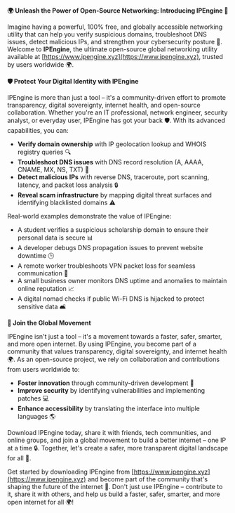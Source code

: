 **🌍 Unleash the Power of Open-Source Networking: Introducing IPEngine 🚀**

Imagine having a powerful, 100% free, and globally accessible networking utility that can help you verify suspicious domains, troubleshoot DNS issues, detect malicious IPs, and strengthen your cybersecurity posture 🔐. Welcome to **IPEngine**, the ultimate open-source global networking utility available at [https://www.ipengine.xyz](https://www.ipengine.xyz), trusted by users worldwide 🌍.

**🛡️ Protect Your Digital Identity with IPEngine**

IPEngine is more than just a tool – it's a community-driven effort to promote transparency, digital sovereignty, internet health, and open-source collaboration. Whether you're an IT professional, network engineer, security analyst, or everyday user, IPEngine has got your back 🛡️. With its advanced capabilities, you can:

*   **Verify domain ownership** with IP geolocation lookup and WHOIS registry queries 🔍
*   **Troubleshoot DNS issues** with DNS record resolution (A, AAAA, CNAME, MX, NS, TXT) 📡
*   **Detect malicious IPs** with reverse DNS, traceroute, port scanning, latency, and packet loss analysis 🔒
*   **Reveal scam infrastructure** by mapping digital threat surfaces and identifying blacklisted domains ⚠️

Real-world examples demonstrate the value of IPEngine:

*   A student verifies a suspicious scholarship domain to ensure their personal data is secure 📊
*   A developer debugs DNS propagation issues to prevent website downtime 🕒
*   A remote worker troubleshoots VPN packet loss for seamless communication 🚀
*   A small business owner monitors DNS uptime and anomalies to maintain online reputation 📈
*   A digital nomad checks if public Wi-Fi DNS is hijacked to protect sensitive data 🛋️

**👥 Join the Global Movement**

IPEngine isn't just a tool – it's a movement towards a faster, safer, smarter, and more open internet. By using IPEngine, you become part of a community that values transparency, digital sovereignty, and internet health 🌍. As an open-source project, we rely on collaboration and contributions from users worldwide to:

*   **Foster innovation** through community-driven development 🔧
*   **Improve security** by identifying vulnerabilities and implementing patches 💻
*   **Enhance accessibility** by translating the interface into multiple languages 🌎

Download IPEngine today, share it with friends, tech communities, and online groups, and join a global movement to build a better internet – one IP at a time 🔒. Together, let's create a safer, more transparent digital landscape for all 🌟.

Get started by downloading IPEngine from [https://www.ipengine.xyz](https://www.ipengine.xyz) and become part of the community that's shaping the future of the internet 🚀. Don't just use IPEngine – contribute to it, share it with others, and help us build a faster, safer, smarter, and more open internet for all 🌍!